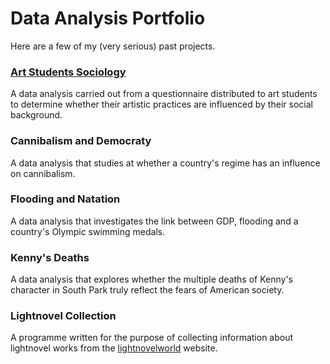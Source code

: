 # Data Analysis Portfolio

Here are a few of my (very serious) past projects.

### [Art Students Sociology](https://github.com/eloisedelerue/data-analysis-portfolio/tree/main/art-students-sociology)
A data analysis carried out from a questionnaire distributed to art students to determine whether their artistic practices are influenced by their social background.

### Cannibalism and Democraty
A data analysis that studies at whether a country's regime has an influence on cannibalism.

### Flooding and Natation
A data analysis that investigates the link between GDP, flooding and a country's Olympic swimming medals.

### Kenny's Deaths
A data analysis that explores whether the multiple deaths of Kenny's character in South Park truly reflect the fears of American society.

### Lightnovel Collection
A programme written for the purpose of collecting information about lightnovel works from the [lightnovelworld](https://www.lightnovelworld.com/hub_29071230#:~:text=Light%20Novel%20World%20is%20a%20very%20special%20platform%20where%20you) website.

